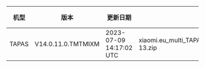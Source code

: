 | 机型 | 版本 | 更新日期 | 文件名 | 大小 | 下载链接 |
| ---- | ---- | ---- | ---- | ---- | ---- |
| TAPAS | V14.0.11.0.TMTMIXM | 2023-07-09 14:17:02 UTC | xiaomi.eu_multi_TAPAS_V14.0.11.0.TMTMIXM_v14-13.zip | 4.4 GB | [SourceForge](https://sourceforge.net/projects/xiaomi-eu-multilang-miui-roms/files/xiaomi.eu/MIUI-STABLE-RELEASES/MIUIv14/xiaomi.eu_multi_TAPAS_V14.0.11.0.TMTMIXM_v14-13.zip/download) |
